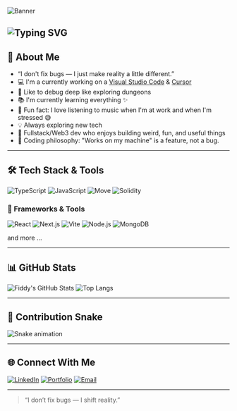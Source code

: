 
![Banner](https://images.unsplash.com/photo-1690585703267-de31ea667ef0?ixlib=rb-4.1.0&ixid=M3wxMjA3fDB8MHxzZWFyY2h8Mnx8YmFubmVyJTIwY29kZXxlbnwwfHwwfHx8MA%3D%3D&auto=format&fit=crop&q=60&w=1200&h=150)

![Typing SVG](https://readme-typing-svg.herokuapp.com?font=Fira+Code&pause=1000&color=FF6F61&center=true&vCenter=true&width=600&lines=Hey+there%2C+I'm+Fiddy!;I+write+code+and+sometimes+it+works.;Fullstack+%7C+Web3+%7C+Typescript+Enjoyer;Debugging+is+my+cardio.;Let's+build+fun+stuff+together!+🎉)
---

## 👤 About Me

- “I don't fix bugs — I just make reality a little different.”  
- 💻 I'm a currently working on a [Visual Studio Code](https://code.visualstudio.com/) & [Cursor](https://cursor.com/)
- 🎃 Like to debug deep like exploring dungeons 
- 📚 I'm currently learning everything ✨
- 🎲 Fun fact: I love listening to music when I'm at work and when I'm stressed 😅
- 💡 Always exploring new tech
- 🧩 Fullstack/Web3 dev who enjoys building weird, fun, and useful things
- 🎯 Coding philosophy: "Works on my machine" is a feature, not a bug.

---

## 🛠️ Tech Stack & Tools

![TypeScript](https://img.shields.io/badge/-TypeScript-3178C6?style=for-the-badge&logo=typescript&logoColor=white)
![JavaScript](https://img.shields.io/badge/-JavaScript-F7DF1E?style=for-the-badge&logo=javascript&logoColor=black)
![Move](https://img.shields.io/badge/-Move-FE5196?style=for-the-badge)
![Solidity](https://img.shields.io/badge/-Solidity-363636?style=for-the-badge&logo=solidity&logoColor=white)

### 🧰 Frameworks & Tools
![React](https://img.shields.io/badge/-React-61DAFB?style=for-the-badge&logo=react&logoColor=black)
![Next.js](https://img.shields.io/badge/-Next.js-000000?style=for-the-badge&logo=nextdotjs&logoColor=white)
![Vite](https://img.shields.io/badge/-Vite-646CFF?style=for-the-badge&logo=vite&logoColor=white)
![Node.js](https://img.shields.io/badge/-Node.js-339933?style=for-the-badge&logo=nodedotjs&logoColor=white)
![MongoDB](https://img.shields.io/badge/-MongoDB-47A248?style=for-the-badge&logo=mongodb&logoColor=white)

and more
...

---

## 📊 GitHub Stats

![Fiddy's GitHub Stats](https://github-readme-stats.vercel.app/api?username=Fiddy2112&show_icons=true&theme=tokyonight&count_private=true)
![Top Langs](https://github-readme-stats.vercel.app/api/top-langs/?username=Fiddy2112&layout=compact&theme=tokyonight)

---

## 🐍 Contribution Snake

![Snake animation](https://github.com/kaiyuki0/kaiyuki0/blob/output/github-contribution-grid-snake.svg)

---

## 🌐 Connect With Me

[![LinkedIn](https://img.shields.io/badge/-LinkedIn-0A66C2?style=for-the-badge&logo=linkedin&logoColor=white)](https://www.linkedin.com/in/th%C3%A0nh-long-744614388/)
[![Portfolio](https://img.shields.io/badge/-Portfolio-000000?style=for-the-badge&logo=firefox&logoColor=white)](https://yourportfolio.com)
[![Email](https://img.shields.io/badge/-Email-EA4335?style=for-the-badge&logo=gmail&logoColor=white)](mailto:thnhlong2112@gmail.com)

---

> “I don’t fix bugs — I shift reality.”
